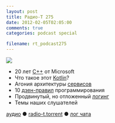 ```yaml
---
layout: post
title: Радио-Т 275
date: 2012-02-05T02:05:00
comments: true
categories: podcast special

filename: rt_podcast275
---
```

![](https://radio-t.com/images/radio-t/rt275.png)

- 20 лет [C++](http://blogs.msdn.com/b/vcblog/archive/2012/02/03/10263262.aspx) от Microsoft
- Что такое этот [Kotlin](http://confluence.jetbrains.net/display/Kotlin/Welcome)?
- Агония архитектуры [сервисов](http://blog.8thlight.com/uncle-bob/2012/02/01/Service-Oriented-Agony.html)
- 10 [дзен-правил](http://www.grobmeier.de/the-10-rules-of-a-zen-programmer-03022012.html) программирования
- Продвинутый, но отложенный [логинг](http://pragprog.com/magazines/2011-12/justintime-logging)
- Темы наших слушателей

[аудио](http://cdn.radio-t.com/rt_podcast275.mp3) ● [radio-t.torrent](http://cdn.radio-t.com/torrents/rt_podcast275.mp3.torrent) ● [лог чата](http://chat.radio-t.com/logs/radio-t-275.html)<audio src="http://cdn.radio-t.com/rt_podcast275.mp3" preload="none"></audio>
